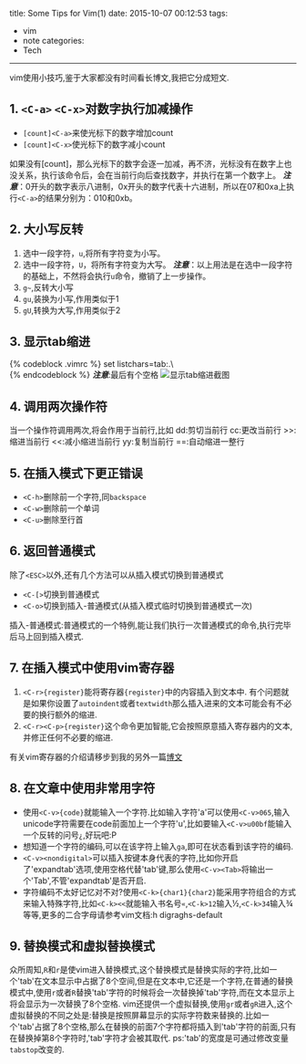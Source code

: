 title: Some Tips for Vim(1)
date: 2015-10-07 00:12:53
tags:
- vim
- note
categories:
- Tech

---
vim使用小技巧,鉴于大家都没有时间看长博文,我把它分成短文.
## 1. `<C-a>` `<C-x>`对数字执行加减操作
* `[count]<C-a>`来使光标下的数字增加count
* `[count]<C-x>`使光标下的数字减小count

<!--more-->
如果没有[count]，那么光标下的数字会逐一加减，再不济，光标没有在数字上也没关系，执行该命令后，会在当前行向后查找数字，并执行在第一个数字上。
***注意***：0开头的数字表示八进制，0x开头的数字代表十六进制，所以在07和0xa上执行`<C-a>`的结果分别为：010和0xb。
## 2. 大小写反转
1. 选中一段字符，`u`,将所有字符变为小写。
2. 选中一段字符，`U`，将所有字符变为大写。
***注意***：以上用法是在选中一段字符的基础上，不然将会执行`u`命令，撤销了上一步操作。
3. `g~`,反转大小写
4. `gu`,装换为小写,作用类似于1
5. `gU`,转换为大写,作用类似于2

## 3. 显示tab缩进
{% codeblock .vimrc %}
set listchars=tab:\.\  
{% endcodeblock %}
***注意***:最后有个空格
![显示tab缩进截图](http://7xl4y6.com1.z0.glb.clouddn.com/imageVIM显示tab截图.png)
## 4. 调用两次操作符
当一个操作符调用两次,将会作用于当前行,比如
dd:剪切当前行 
cc:更改当前行
\>>:缩进当前行
<<:减小缩进当前行
yy:复制当前行
==:自动缩进一整行
## 5. 在插入模式下更正错误
* `<C-h>`删除前一个字符,同`backspace`
* `<C-w>`删除前一个单词
* `<C-u>`删除至行首

## 6. 返回普通模式
除了`<ESC>`以外,还有几个方法可以从插入模式切换到普通模式
* `<C-[>`切换到普通模式
* `<C-o>`切换到插入-普通模式(从插入模式临时切换到普通模式一次)

插入-普通模式:普通模式的一个特例,能让我们执行一次普通模式的命令,执行完毕后马上回到插入模式.
## 7. 在插入模式中使用vim寄存器
1. `<C-r>{register}`能将寄存器`{register}`中的内容插入到文本中. 有个问题就是如果你设置了`autoindent`或者`textwidth`那么插入进来的文本可能会有不必要的换行额外的缩进.
2. `<C-r><C-p>{register}`这个命令更加智能,它会按照原意插入寄存器内的文本,并修正任何不必要的缩进.

有关vim寄存器的介绍请移步到我的另外一篇[博文](/how-to-use-vim-register)
## 8. 在文章中使用非常用字符
* 使用`<C-v>{code}`就能输入一个字符.比如输入字符'a'可以使用`<C-v>065`,输入unicode字符需要在code前面加上一个字符'u',比如要输入`<C-v>u00bf`能输入一个反转的问号`¿`,好玩吧:P
* 想知道一个字符的编码,可以在该字符上输入`ga`,即可在状态看到该字符的编码.
* `<C-v><nondigital>`可以插入按键本身代表的字符,比如你开启了'expandtab'选项,使用空格代替'tab'键,那么使用`<C-v><Tab>`将输出一个'Tab',不管'expandtab'是否开启.
* 字符编码不太好记忆对不对?使用`<C-k>{char1}{char2}`能采用字符组合的方式来输入特殊字符,比如`<C-k><<`就能输入书名号`«`,`<C-k>12`输入½,`<C-k>34`输入¾等等,更多的二合字母请参考vim文档:h digraghs-default

## 9. 替换模式和虚拟替换模式
众所周知,`R`和`r`是使vim进入替换模式,这个替换模式是替换实际的字符,比如一个'tab'在文本显示中占据了8个空间,但是在文本中,它还是一个字符,在普通的替换模式中,使用`r`或者`R`替换'tab'字符的时候将会一次替换掉'tab'字符,而在文本显示上将会显示为一次替换了8个空格. 
vim还提供一个虚拟替换,使用`gr`或者`gR`进入,这个虚拟替换的不同之处是:替换是按照屏幕显示的实际字符数来替换的.比如一个'tab'占据了8个空格,那么在替换的前面7个字符都将插入到'tab'字符的前面,只有在替换掉第8个字符时,'tab'字符才会被其取代.
ps:'tab'的宽度是可通过修改变量`tabstop`改变的.
